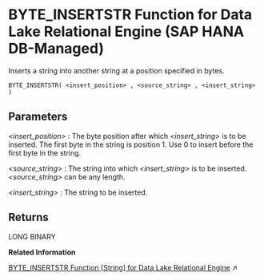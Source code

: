 <!-- loioa8656a236f5a4afdb003988d8f040939 -->

# BYTE\_INSERTSTR Function for Data Lake Relational Engine \(SAP HANA DB-Managed\)

Inserts a string into another string at a position specified in bytes.



```
BYTE_INSERTSTR( <insert_position> , <source_string> , <insert_string> )
```



<a name="loioa8656a236f5a4afdb003988d8f040939__section_x2t_3gl_srb"/>

## Parameters

  *<insert\_position\>* 
 :   The byte position after which *<insert\_string\>* is to be inserted. The first byte in the string is position 1. Use 0 to insert before the first byte in the string.

   *<source\_string\>* 
 :   The string into which *<insert\_string\>* is to be inserted. *<source\_string\>* can be any length.

   *<insert\_string\>* 
 :   The string to be inserted.

 

<a name="loioa8656a236f5a4afdb003988d8f040939__section_mm2_jgl_srb"/>

## Returns

LONG BINARY

**Related Information**  


[BYTE_INSERTSTR Function [String] for Data Lake Relational Engine](https://help.sap.com/viewer/19b3964099384f178ad08f2d348232a9/2023_1_QRC/en-US/81f411c06ce21014834ca45160d818e3.html "Inserts a string into another string at a position specified in bytes.") :arrow_upper_right:

